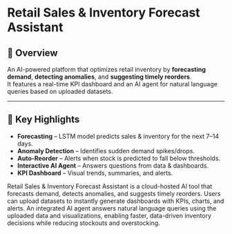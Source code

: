 # Retail Sales & Inventory Forecast Assistant

## 📌 Overview
An AI-powered platform that optimizes retail inventory by **forecasting demand**, **detecting anomalies**, and **suggesting timely reorders**.  
It features a real-time KPI dashboard and an AI agent for natural language queries based on uploaded datasets.

---

## 🚀 Key Highlights
- **Forecasting** – LSTM model predicts sales & inventory for the next 7–14 days.
- **Anomaly Detection** – Identifies sudden demand spikes/drops.
- **Auto-Reorder** – Alerts when stock is predicted to fall below thresholds.
- **Interactive AI Agent** – Answers questions from data & dashboards.
- **KPI Dashboard** – Visual trends, summaries, and alerts.

Retail Sales & Inventory Forecast Assistant is a cloud-hosted AI tool that forecasts demand, detects anomalies, and suggests timely reorders.
Users can upload datasets to instantly generate dashboards with KPIs, charts, and alerts.
An integrated AI agent answers natural language queries using the uploaded data and visualizations, enabling faster, data-driven inventory decisions while reducing stockouts and overstocking.
